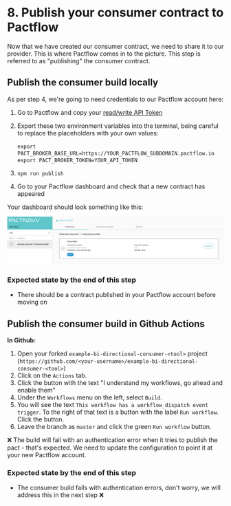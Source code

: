 # 8. Publish your consumer contract to Pactflow

Now that we have created our consumer contract, we need to share it to our provider. This is where Pactflow comes in to the picture. This step is referred to as "publishing" the consumer contract.

## Publish the consumer build locally

As per step 4, we're going to need credentials to our Pactflow account here:

1. Go to Pactflow and copy your [read/write API Token](https://docs.pactflow.io/docs/getting-started/#configuring-your-api-token)
1. Export these two environment variables into the terminal, being careful to replace the placeholders with your own values:

   ```
   export PACT_BROKER_BASE_URL=https://YOUR_PACTFLOW_SUBDOMAIN.pactflow.io
   export PACT_BROKER_TOKEN=YOUR_API_TOKEN
   ```

1. `npm run publish`
1. Go to your Pactflow dashboard and check that a new contract has appeared

Your dashboard should look something like this:

![pactflow-dashboard-unverified](../../../../static/workshops/bi-directional/pactflow-dashboard-unverified.png)

### Expected state by the end of this step

* There should be a contract published in your Pactflow account before moving on

## Publish the consumer build in Github Actions

**In Github:**

1. Open your forked `example-bi-directional-consumer-<tool>` project (`https://github.com/<your-username>/example-bi-directional-consumer-<tool>`)
1. Click on the `Actions` tab.
1. Click the button with the text "I understand my workflows, go ahead and enable them"
1. Under the `Workflows` menu on the left, select `Build`.
1. You will see the text `This workflow has a workflow_dispatch event trigger`. To the right of that text is a button with the label `Run workflow`. Click the button.
1. Leave the branch as `master` and click the green `Run workflow` button.

❌ The build will fail with an authentication error when it tries to publish the pact - that's expected. We need to update the configuration to point it at your new Pactflow account.

### Expected state by the end of this step

* The consumer build fails with authentication errors, don't worry, we will address this in the next step ❌